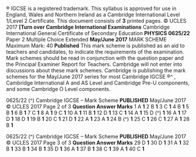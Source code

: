 ® IGCSE is a registered trademark. This syllabus is approved for use in England, Wales and Northern Ireland as a Cambridge International Level 1/Level 2 Certificate. This document consists of **3** printed pages. © UCLES 2017 **[Turn over Cambridge International Examinations** Cambridge International General Certificate of Secondary Education **PHYSICS 0625/22** Paper 2 Multiple Choice Extended **May/June 2017** MARK SCHEME Maximum Mark: 40 **Published** This mark scheme is published as an aid to teachers and candidates, to indicate the requirements of the examination. Mark schemes should be read in conjunction with the question paper and the Principal Examiner Report for Teachers. Cambridge will not enter into discussions about these mark schemes. Cambridge is publishing the mark schemes for the May/June 2017 series for most Cambridge IGCSE ®^ , Cambridge International A and AS Level and Cambridge Pre-U components, and some Cambridge O Level components. 


0625/22 (^) Cambridge IGCSE – Mark Scheme **PUBLISHED** May/June 2017 © UCLES 2017 Page 2 of 3 **Question Answer Marks** 1 A **1** 2 B **1** 3 C **1** 4 B **1** 5 B **1** 6 B **1** 7 C **1** 8 A **1** 9 C **1** 10 A **1** 11 B **1** 12 D **1** 13 C **1** 14 A **1** 15 D (^) **1** 16 A **1** 17 D **1** 18 D **1** 19 B **1** 20 C **1** 21 D **1** 22 A **1** 23 A **1** 24 B (^) **1** 25 C **1** 26 C **1** 27 A **1** 28 B **1** 


0625/22 (^) Cambridge IGCSE – Mark Scheme **PUBLISHED** May/June 2017 © UCLES 2017 Page 3 of 3 **Question Answer Marks** 29 D **1** 30 D **1** 31 A **1** 32 B **1** 33 B **1** 34 B **1** 35 D **1** 36 A **1** 37 B **1** 38 C **1** 39 A **1** 40 C **1** 


